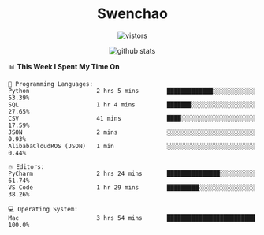 <h1 align="center">Swenchao</h3>

<p align="center">
  <img src="https://visitor-badge.glitch.me/badge?page_id=Swenchao" alt="vistors" />
</p>

<p align="center">
  <img src="https://github-readme-stats.vercel.app/api?username=Swenchao&count_private=true&show_icons=true&theme=vue-dark&hide_title=true" alt="github stats" />
</p>

<!--START_SECTION:waka-->
📊 **This Week I Spent My Time On** 

```text
💬 Programming Languages: 
Python                   2 hrs 5 mins        █████████████░░░░░░░░░░░░   53.39% 
SQL                      1 hr 4 mins         ███████░░░░░░░░░░░░░░░░░░   27.65% 
CSV                      41 mins             ████░░░░░░░░░░░░░░░░░░░░░   17.59% 
JSON                     2 mins              ░░░░░░░░░░░░░░░░░░░░░░░░░   0.93% 
AlibabaCloudROS (JSON)   1 min               ░░░░░░░░░░░░░░░░░░░░░░░░░   0.44%

🔥 Editors: 
PyCharm                  2 hrs 24 mins       ███████████████░░░░░░░░░░   61.74% 
VS Code                  1 hr 29 mins        █████████░░░░░░░░░░░░░░░░   38.26%

💻 Operating System: 
Mac                      3 hrs 54 mins       █████████████████████████   100.0%

```


<!--END_SECTION:waka-->
